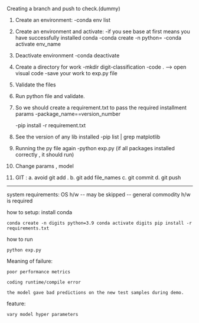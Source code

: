 Creating a branch and push to check.(dummy)

1. Create an environment:
	-conda env list
2. Create an environment and activate:
	-if you see base at first means you have successfully installed conda
	-conda create -n <env name> python=<version>
	-conda activate env_name
3. Deactivate environment
	-conda deactivate

4. Create a directory for work
	-mkdir digit-classification
	-code . --> open visual code 
	-save your work to exp.py file
5. Validate the files
6. Run python file and validate.
7. So we should create a requirement.txt to pass the required installment params
	-package_name==version_number

	-pip install -r requirement.txt
8. See the version of any lib installed
	-pip list | grep matplotlib
9. Running the py file again
	-python exp.py (if all packages installed correctly , it should run)

10. Change params , model 
11. GIT :
    a. avoid git add .
    b. git add file_names
    c. git commit 
    d. git push


----------------------------------------------------------------------
system requirements: OS h/w -- may be skipped -- general commodity h/w is required

how to setup: 
	install conda

	conda create -n digits python=3.9 conda activate digits pip install -r requirements.txt

how to run

	python exp.py

Meaning of failure:

	poor performance metrics

	coding runtime/compile error

	the model gave bad predictions on the new test samples during demo.

feature:

	vary model hyper parameters
